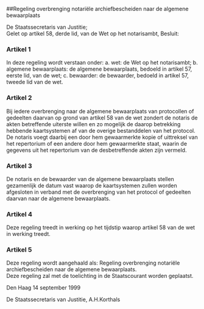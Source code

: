 <meta http-equiv='Content-Type' content='text/html; charset=utf-8' />

##Regeling overbrenging notariële archiefbescheiden naar de algemene bewaarplaats

De Staatssecretaris van Justitie;  
Gelet op artikel 58, derde lid, van de Wet op het notarisambt,
Besluit:    

### Artikel  1  

In deze regeling wordt verstaan onder:   a. wet:  de Wet op het notarisambt;    b. algemene bewaarplaats:  de algemene bewaarplaats, bedoeld in artikel 57, eerste lid, van de wet;    c. bewaarder:  de bewaarder, bedoeld in artikel 57, tweede lid van de wet.     

### Artikel  2  

Bij iedere overbrenging naar de algemene bewaarplaats van protocollen of gedeelten daarvan op grond van artikel 58 van de wet zondert de notaris de akten betreffende uiterste willen en zo mogelijk de daarop betrekking hebbende kaartsystemen af van de overige bestanddelen van het protocol. De notaris voegt daarbij een door hem gewaarmerkte kopie of uittreksel van het repertorium of een andere door hem gewaarmerkte staat, waarin de gegevens uit het repertorium van de desbetreffende akten zijn vermeld.  

### Artikel  3  

De notaris en de bewaarder van de algemene bewaarplaats stellen gezamenlijk de datum vast waarop de kaartsystemen zullen worden afgesloten in verband met de overbrenging van het protocol of gedeelten daarvan naar de algemene bewaarplaats.  

### Artikel  4  

Deze regeling treedt in werking op het tijdstip waarop artikel 58 van de wet in werking treedt.  

### Artikel  5  

Deze regeling wordt aangehaald als: Regeling overbrenging notariële archiefbescheiden naar de algemene bewaarplaats.  
Deze regeling zal met de toelichting in de Staatscourant worden geplaatst.   

Den Haag 
14 september 1999    

De 
Staatssecretaris van Justitie, 
A.H.Korthals    

